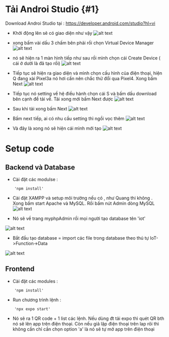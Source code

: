 # Tải Androi Studio {#1}
Download Androi Studio tại : https://developer.android.com/studio?hl=vi

+ Khởi động lên sẽ có giao diện như vậy
![alt text](./img/androi1.png)

+ xong bấm vài dấu 3 chấm bên phải rồi chọn Virtual Device Manager
![alt text](./img/androi2.png)

+ nó sẽ hiện ra 1 màn hình tiếp như sau rồi mình chọn cái Create Device ( cái ở dưới là đã tạo rồi)
![alt text](./img/androi3.png)

+ Tiếp tục sẽ hiện ra giao diện và mình chọn cấu hình của điện thoại, hiện Q đang xài Pixel3a nó hơi cấn nên chắc thử đổi qua Pixel4. Xong bấm Next
![alt text](./img/androi4.png)

+ Tiếp tục nó setting về hệ điều hành chọn cái S và bấm dấu download bên cạnh để tải về. Tải xong mới bấm Next được
![alt text](./img/androi5.png)

+ Sau khi tải xong bấm Next
![alt text](./img/androi7.png)

+ Bấm next tiếp, ai có nhu cầu setting thì ngồi vọc thêm
![alt text](./img/androi8.png)

+ Và đây là xong nó sẽ hiện cái mình mới tạo
![alt text](./img/androi9.png)

# Setup code

## Backend và Database 

+ Cài đặt các modulse : 

~~~ 
    'npm install'
~~~

+ Cài đặt XAMPP và setup môi trường nếu có , như Quang thi không . Xong bấm start Apache và MySQL. Rồi bấm nút Admin dòng MySQL
![alt text](./img/BE1.png)

+ Nó sẽ về trang myphpAdmin rồi mọi người tạo database tên 'iot'

![alt text](./img/BE2.png)

+ Bắt đầu tạo database = import các file trong database theo thú tự IoT->Function->Data

![alt text](./img/BE3.png)

## Frontend

+ Cài đặt các modules :

~~~ 
    'npm install'
~~~

+ Run chương trình lệnh :

~~~ 
    'npx expo start'
~~~

+ Nó sẽ ra 1 QR code + 1 list các lệnh. Nếu dùng đt tải expo thì quét QR bth nó sẽ lên app trên điện thoại. Còn nếu giả lập điện thoại trên lap rôi thì không cần chỉ cần chọn option 'a' là nó sẽ tự mở app trên điện thoại
